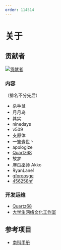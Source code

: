 ```yaml
---
order: 114514
---
```


# 关于

## 贡献者

[![贡献者](https://contributors-img.web.app/image?repo=survive-hfut/survive-hfut.github.io)](https://github.com/survive-hfut/survive-hfut.github.io/graphs/contributors)

### 内容

（排名不分先后）

- 杀手鼠
- 月月鸟
- 其实
- ninedays
- v509
- 支原体
- 一笙壹世丶
- apologize
- [Quartz68](https://github.com/quartz68)
- 故梦
- 麻瓜巫师 Akko
- RyanLane1
- [gforoosge](https://github.com/gforoosge)
- [456258hf](https://github.com/456258hf)

### 开发运维

- [Quartz68](https://github.com/quartz68)
- [大学生网络文化工作室](../organizations/xuan/newx)

## 参考项目

- [南科手册](https://sustech.online/)
